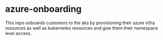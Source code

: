 # azure-onboarding
This repo onboards customers to the aks by provisioning their azure infra resources as well as kubernetes resources and give them their namespace level access.
